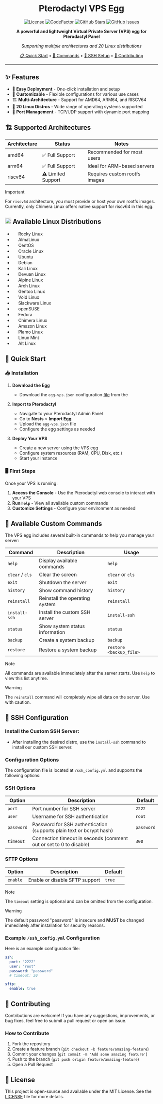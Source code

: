 <div align="center">

# Pterodactyl VPS Egg

[![License](https://img.shields.io/github/license/ysdragon/Pterodactyl-VPS-Egg?style=for-the-badge)](https://github.com/ysdragon/Pterodactyl-VPS-Egg/blob/main/LICENSE)
[![CodeFactor](https://img.shields.io/codefactor/grade/github/ysdragon/pterodactyl-vps-egg?style=for-the-badge)](https://www.codefactor.io/repository/github/ysdragon/pterodactyl-vps-egg)
[![GitHub Stars](https://img.shields.io/github/stars/ysdragon/Pterodactyl-VPS-Egg?style=for-the-badge)](https://github.com/ysdragon/Pterodactyl-VPS-Egg/stargazers)
[![GitHub Issues](https://img.shields.io/github/issues/ysdragon/Pterodactyl-VPS-Egg?style=for-the-badge)](https://github.com/ysdragon/Pterodactyl-VPS-Egg/issues)

**A powerful and lightweight Virtual Private Server (VPS) egg for Pterodactyl Panel**

*Supporting multiple architectures and 20 Linux distributions*

[📋 Quick Start](#-quick-start) • [🔧 Commands](#-available-custom-commands) • [🔐 SSH Setup](#-ssh-configuration) • [🤝 Contributing](#-contributing)

</div>

---

## ✨ Features

- 🚀 **Easy Deployment** - One-click installation and setup
- 🔧 **Customizable** - Flexible configurations for various use cases  
- 🏗️ **Multi-Architecture** - Support for AMD64, ARM64, and RISCV64
- 🐧 **20 Linux Distros** - Wide range of operating systems supported
- 🔌 **Port Management** - TCP/UDP support with dynamic port mapping

## 🏗️ Supported Architectures

| Architecture | Status | Notes |
|-------------|--------|-------|
| amd64 | ✅ Full Support | Recommended for most users |
| arm64 | ✅ Full Support | Ideal for ARM-based servers |
| riscv64 | ⚠️ Limited Support | Requires custom rootfs images |

> [!IMPORTANT]
> For `riscv64` architecture, you must provide or host your own rootfs images. Currently, only Chimera Linux offers native support for riscv64 in this egg.

## <img width="20" height="20" src="https://www.kernel.org/theme/images/logos/favicon.png" /> Available Linux Distributions
- <img width="16" height="16" src="https://rockylinux.org/favicon.png" /> Rocky Linux
- <img width="16" height="16" src="https://almalinux.org/fav/favicon.ico" /> AlmaLinux
- <img width="16" height="16" src="https://www.centos.org/assets/img/favicon.png" /> CentOS
- <img width="16" height="16" src="https://www.oracle.com/asset/web/favicons/favicon-32.png" /> Oracle Linux
- <img width="16" height="16" src="https://netplan.readthedocs.io/en/latest/_static/favicon.png" /> Ubuntu
- <img width="16" height="16" src="https://www.debian.org/favicon.ico" /> Debian
- <img width="16" height="16" src="https://github.com/bin456789/reinstall/assets/7548515/f74b3d5b-085f-4df3-bcc9-8a9bd80bb16d" /> Kali Linux
- <img width="16" height="16" src="https://www.devuan.org/ui/img/favicon.ico" /> Devuan Linux
- <img width="16" height="16" src="https://www.alpinelinux.org/alpine-logo.ico" /> Alpine Linux
- <img width="16" height="16" src="https://archlinux.org/static/favicon.png" /> Arch Linux
- <img width="16" height="16" src="https://www.gentoo.org/assets/img/logo/gentoo-g.png" /> Gentoo Linux
- <img width="16" height="16" src="https://voidlinux.org/assets/img/favicon.png" /> Void Linux
- <img width="16" height="16" src="http://www.slackware.com/favicon.ico" /> Slackware Linux
- <img width="16" height="16" src="https://static.opensuse.org/favicon.ico" /> openSUSE
- <img width="16" height="16" src="https://fedoraproject.org/favicon.ico" /> Fedora
- <img width="16" height="16" src="https://chimera-linux.org/assets/icons/favicon48.png" /> Chimera Linux
- <img width="16" height="16" src="https://aws.amazon.com/favicon.ico" /> Amazon Linux
- <img width="16" height="16" src="https://www.plamolinux.org/images/garland_logo.jpg" /> Plamo Linux
- <img width="16" height="16" src="https://linuxmint.com/web/img/favicon.ico" /> Linux Mint
- <img width="16" height="16" src="https://en.altlinux.org/favicon.svg" /> Alt Linux

## 🚀 Quick Start

### 📥 Installation

1. **Download the Egg**
   - Download the `egg-vps.json` configuration [file](egg-vps.json) from the 

2. **Import to Pterodactyl**
   - Navigate to your Pterodactyl Admin Panel
   - Go to **Nests** > **Import Egg**
   - Upload the `egg-vps.json` file
   - Configure the egg settings as needed

3. **Deploy Your VPS**
   - Create a new server using the VPS egg
   - Configure system resources (RAM, CPU, Disk, etc.)
   - Start your instance

### 🖥️ First Steps

Once your VPS is running:

1. **Access the Console** - Use the Pterodactyl web console to interact with your VPS
2. **Run `help`** - View all available custom commands
3. **Customize Settings** - Configure your environment as needed

## 🔧 Available Custom Commands

The VPS egg includes several built-in commands to help you manage your server:

| Command | Description | Usage |
|---------|-------------|-------|
| `help` | Display available commands | `help` |
| `clear` / `cls` | Clear the screen | `clear` or `cls` |
| `exit` | Shutdown the server | `exit` |
| `history` | Show command history | `history` |
| `reinstall` | Reinstall the operating system | `reinstall` |
| `install-ssh` | Install the custom SSH server | `install-ssh` |
| `status` | Show system status information | `status` |
| `backup` | Create a system backup | `backup` |
| `restore` | Restore a system backup | `restore <backup_file>` |

> [!NOTE]
> All commands are available immediately after the server starts. Use `help` to view this list anytime.

> [!WARNING]
> The `reinstall` command will completely wipe all data on the server. Use with caution.

## 🔐 SSH Configuration

### Install the Custom SSH Server:
   - After installing the desired distro, use the `install-ssh` command to install our custom SSH server.

### Configuration Options

The configuration file is located at `/ssh_config.yml` and supports the following options:

### SSH Options

| Option | Description | Default |
|--------|-------------|---------|
| `port` | Port number for SSH server | `2222` |
| `user` | Username for SSH authentication | `root` |
| `password` | Password for SSH authentication (supports plain text or bcrypt hash) | `password` |
| `timeout` | Connection timeout in seconds (comment out or set to 0 to disable) | `300` |

### SFTP Options

| Option | Description | Default |
|--------|-------------|---------|
| `enable` | Enable or disable SFTP support | `true` |

> [!NOTE] 
> The `timeout` setting is optional and can be omitted from the configuration.

> [!WARNING]
> The default password "password" is insecure and **MUST** be changed immediately after installation for security reasons.

### Example `/ssh_config.yml` Configuration

Here is an example configuration file:

```yml
ssh:
  port: "2222"
  user: "root"
  password: "password"
  # timeout: 30

sftp:
  enable: true
```

## 🤝 Contributing

Contributions are welcome! If you have any suggestions, improvements, or bug fixes, feel free to submit a pull request or open an issue.

### How to Contribute
1. Fork the repository
2. Create a feature branch (`git checkout -b feature/amazing-feature`)
3. Commit your changes (`git commit -m 'Add some amazing feature'`)
4. Push to the branch (`git push origin feature/amazing-feature`)
5. Open a Pull Request

## 📄 License
This project is open-source and available under the MIT License. See the [LICENSE](LICENSE) file for more details.